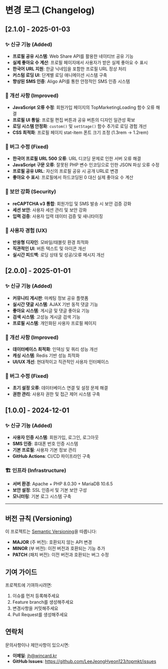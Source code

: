 # 변경 로그 (Changelog)

## [2.1.0] - 2025-01-03

### ✨ 신규 기능 (Added)
- **프로필 공유 시스템**: Web Share API를 활용한 네이티브 공유 기능
- **실제 좋아요 수 계산**: 프로필 페이지에서 사용자가 받은 실제 좋아요 수 표시
- **한국어 URL 지원**: 한글 닉네임을 포함한 프로필 URL 정상 처리
- **커스텀 로딩 UI**: 단계별 로딩 애니메이션 시스템 구축
- **향상된 SMS 인증**: Aligo API를 통한 안정적인 SMS 인증 시스템

### 🔧 개선 사항 (Improved)
- **JavaScript 오류 수정**: 회원가입 페이지의 TopMarketingLoading 함수 오류 해결
- **프로필 UI 통일**: 프로필 편집 버튼과 공유 버튼의 디자인 일관성 확보
- **로딩 시스템 안정화**: `custom()` 및 `setStage()` 함수 추가로 로딩 경험 개선
- **CSS 최적화**: 프로필 페이지 stat-item 폰트 크기 조정 (1.3rem → 1.2rem)

### 🐛 버그 수정 (Fixed)
- **한국어 프로필 URL 500 오류**: URL 디코딩 문제로 인한 서버 오류 해결
- **JavaScript 구문 오류**: 잘못된 PHP 변수 인코딩으로 인한 JSON 파싱 오류 수정
- **프로필 공유 URL**: 자신의 프로필 공유 시 공개 URL로 변경
- **좋아요 수 표시**: 프로필에서 하드코딩된 0 대신 실제 좋아요 수 계산

### 🔐 보안 강화 (Security)
- **reCAPTCHA v3 통합**: 회원가입 및 SMS 발송 시 보안 검증 강화
- **세션 보안**: 사용자 세션 관리 및 보안 강화
- **입력 검증**: 사용자 입력 데이터 검증 및 새니타이징

### 📱 사용자 경험 (UX)
- **반응형 디자인**: 모바일/태블릿 환경 최적화
- **직관적인 UI**: 버튼 텍스트 및 아이콘 개선
- **실시간 피드백**: 로딩 상태 및 성공/오류 메시지 개선

## [2.0.0] - 2025-01-01

### ✨ 신규 기능 (Added)
- **커뮤니티 게시판**: 마케팅 정보 공유 플랫폼
- **실시간 댓글 시스템**: AJAX 기반 동적 댓글 기능
- **좋아요 시스템**: 게시글 및 댓글 좋아요 기능
- **검색 시스템**: 고성능 게시글 검색 기능
- **프로필 시스템**: 개인화된 사용자 프로필 페이지

### 🔧 개선 사항 (Improved)
- **데이터베이스 최적화**: 인덱싱 및 쿼리 성능 개선
- **캐싱 시스템**: Redis 기반 성능 최적화
- **UI/UX 개선**: 현대적이고 직관적인 사용자 인터페이스

### 🐛 버그 수정 (Fixed)
- **초기 설정 오류**: 데이터베이스 연결 및 설정 문제 해결
- **권한 관리**: 사용자 권한 및 접근 제어 시스템 구축

## [1.0.0] - 2024-12-01

### ✨ 신규 기능 (Added)
- **사용자 인증 시스템**: 회원가입, 로그인, 로그아웃
- **SMS 인증**: 휴대폰 번호 인증 시스템
- **기본 프로필**: 사용자 기본 정보 관리
- **GitHub Actions**: CI/CD 파이프라인 구축

### 🏗️ 인프라 (Infrastructure)
- **서버 환경**: Apache + PHP 8.0.30 + MariaDB 10.6.5
- **보안 설정**: SSL 인증서 및 기본 보안 구성
- **모니터링**: 기본 로그 시스템 구축

---

## 버전 규칙 (Versioning)

이 프로젝트는 [Semantic Versioning](https://semver.org/)을 따릅니다:
- **MAJOR** (주 버전): 호환되지 않는 API 변경
- **MINOR** (부 버전): 이전 버전과 호환되는 기능 추가
- **PATCH** (패치 버전): 이전 버전과 호환되는 버그 수정

## 기여 가이드

프로젝트에 기여하시려면:
1. 이슈를 먼저 등록해주세요
2. Feature branch를 생성해주세요
3. 변경사항을 커밋해주세요
4. Pull Request를 생성해주세요

## 연락처

문의사항이나 제안사항이 있으시면:
- **이메일**: jh@wincard.kr
- **GitHub Issues**: https://github.com/LeeJeongHyeon123/topmkt/issues 